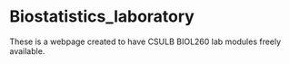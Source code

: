 # Biostatistics_laboratory
These is a webpage created to have CSULB BIOL260 lab modules freely available.
